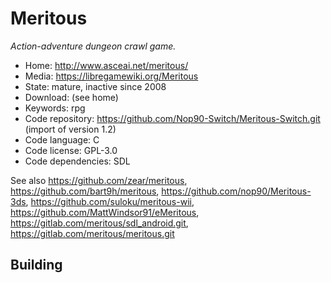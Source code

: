 # Meritous

_Action-adventure dungeon crawl game._

- Home: http://www.asceai.net/meritous/
- Media: https://libregamewiki.org/Meritous
- State: mature, inactive since 2008
- Download: (see home)
- Keywords: rpg
- Code repository: https://github.com/Nop90-Switch/Meritous-Switch.git (import of version 1.2)
- Code language: C
- Code license: GPL-3.0
- Code dependencies: SDL

See also https://github.com/zear/meritous, https://github.com/bart9h/meritous, https://github.com/nop90/Meritous-3ds, https://github.com/suloku/meritous-wii, https://github.com/MattWindsor91/eMeritous, https://gitlab.com/meritous/sdl_android.git, https://gitlab.com/meritous/meritous.git

## Building

